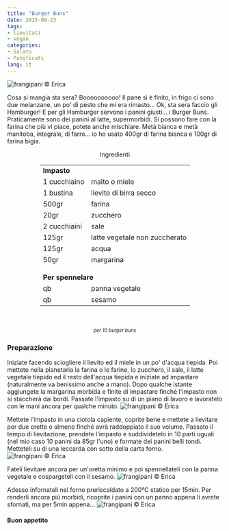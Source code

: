```yaml
---
title: "Burger Buns"
date: 2015-09-23
tags:
- lievitati
- vegan
categories:
- Salato
- Panificati
lang: it
---
```

![](../2015-09-23-burger-buns/header.jpg "frangipani © Erica")

Cosa si mangia sta sera? Boooooooooo! Il pane si è finito, in frigo ci sono due melanzane, un po' di pesto che mi era rimasto... Ok, sta sera faccio gli Hamburger! E per gli Hamburger servono i panini giusti... i Burger Buns. Praticamente sono dei panini al latte, supermorbidi. Si possono fare con la farina che più vi piace, potete anche mischiare. Metà bianca e metà manitoba, integrale, di farro... io ho usato 400gr di farina bianca e 100gr di farina bigia.

<div id="wrapper" style="text-align: center">
  <div id="yourdiv" style="display: inline-block;">
    <div class="ingredients">
      <div class="ingredients-title">Ingredienti</div>
      <table>
        <tbody>
          <tr>
            <td colspan="2"><b>Impasto</b></td>
          </tr>
          <tr>
            <td>1 cucchiaino</td>
            <td>malto o miele</td>
          </tr>
          <tr>
            <td>1 bustina</td>
            <td>lievito di birra secco</td>
          </tr>
          <tr>
            <td>500gr</td>
            <td>farina</td>
          </tr>
          <tr>
            <td>20gr</td>
            <td>zucchero</td>
          </tr>
          <tr>
            <td>2 cucchiaini</td>
            <td>sale</td>
          </tr>
          <tr>
            <td>125gr</td>
            <td>latte vegetale non zuccherato</td>
          </tr>
          <tr>
            <td>125gr</td>
            <td>acqua</td>
          </tr>
          <tr>
            <td>50gr</td>
            <td>margarina</td>
          </tr>
          <tr style="height: 15px;"></tr>
          <tr>          
            <td colspan="2"><b>Per spennelare</b></td>
          </tr>
          <tr>
            <td>qb</td>
            <td>panna vegetale</td>
          </tr>
          <tr>
            <td>qb</td>
            <td>sesamo</td>
          </tr>
        </tbody>
      </table>
      <br></br>
      <i class="pull-right" style="font-size: 80%;">per 10 burger buns</i>
    </div>
  </div>
</div>


<h3>
  <font color="grey">
    <i class="fa-solid fa-gears"></i>
  </font> Preparazione
</h3>

Iniziate facendo sciogliere il lievito ed il miele in un po' d'acqua tiepida. Poi mettete nella planetaria la farina o le farine, lo zucchero, il sale, il latte vegetale tiepido ed il resto dell'acqua tiepida e iniziate ad impastare (naturalmente va benissimo anche a mano). Dopo qualche istante aggiungete la margarina morbida e finite di impastare finché l'impasto non si staccherà dai bordi. Passate l'impasto su di un piano di lavoro e lavoratelo con le mani ancora per qualche minuto. 
![](../2015-09-23-burger-buns/impasto.jpg "frangipani © Erica")

Mettete l'impasto in una ciotola capiente, coprite bene e mettete a lievitare per due orette o almeno finché avrà raddoppiato il suo volume. Passato il tempo di lievitazione, prendete l'impasto e suddividetelo in 10 parti uguali (nel mio caso 10 panini da 85gr l'uno) e formate dei panini belli tondi. Metteteli su di una leccarda con sotto della carta forno.
![](../2015-09-23-burger-buns/teglia.jpg "frangipani © Erica")

Fateli lievitare ancora per un'oretta minimo e poi spennellateli con la panna vegetale e cospargeteli con il sesamo.
![](../2015-09-23-burger-buns/infornare.jpg "frangipani © Erica")

Adesso infornateli nel forno preriscaldato a 200°C statico per 15min. Per renderli ancora più morbidi, ricoprite i panini con un panno appena li avrete sfornati, ma per 5min appena...
![](../2015-09-23-burger-buns/risultato.jpg "frangipani © Erica")


<h4>Buon appetito
  <font color="red">
    <i class="fa-regular fa-face-smile"></i>
  </font>
</h4>